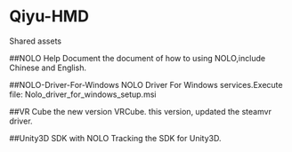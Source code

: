 # Qiyu-HMD
Shared assets



##NOLO Help Document
     the document of how to using NOLO,include Chinese and English.
     
     
##NOLO-Driver-For-Windows
     NOLO  Driver For Windows services.Execute file: Nolo_driver_for_windows_setup.msi
     
     
##VR Cube
     the new version VRCube.
     this version, updated the steamvr driver.
     
          
##Unity3D SDK with NOLO Tracking
      the SDK for Unity3D.
      
      
